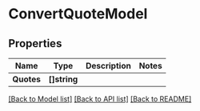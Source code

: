 # ConvertQuoteModel

## Properties

Name | Type | Description | Notes
------------ | ------------- | ------------- | -------------
**Quotes** | **[]string** |  | 

[[Back to Model list]](../README.md#documentation-for-models) [[Back to API list]](../README.md#documentation-for-api-endpoints) [[Back to README]](../README.md)


